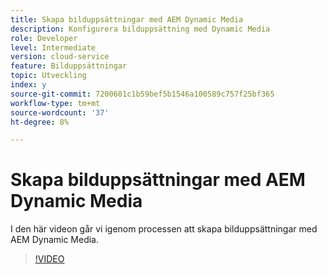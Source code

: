 ```yaml
---
title: Skapa bilduppsättningar med AEM Dynamic Media
description: Konfigurera bilduppsättning med Dynamic Media
role: Developer
level: Intermediate
version: cloud-service
feature: Bilduppsättningar
topic: Utveckling
index: y
source-git-commit: 7200601c1b59bef5b1546a100589c757f25bf365
workflow-type: tm+mt
source-wordcount: '37'
ht-degree: 8%

---
```


# Skapa bilduppsättningar med AEM Dynamic Media

I den här videon går vi igenom processen att skapa bilduppsättningar med AEM Dynamic Media.

>[!VIDEO](https://video.tv.adobe.com/v/335581?quality=9&learn=on)

